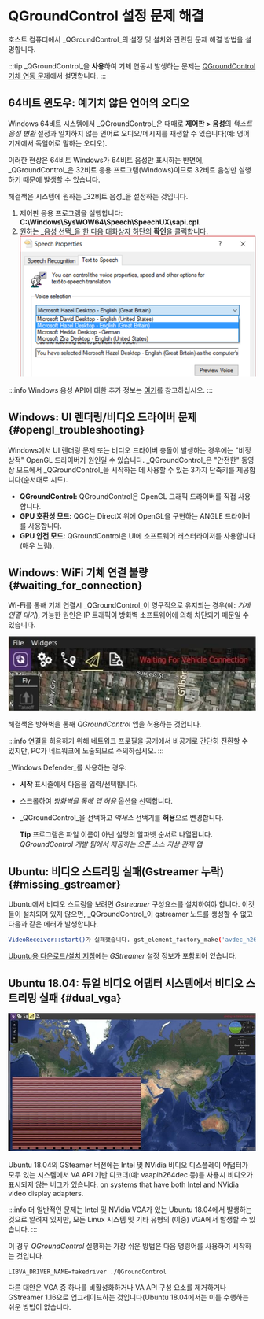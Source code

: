 # QGroundControl 설정 문제 해결

호스트 컴퓨터에서 _QGroundControl_의 설정 및 설치와 관련된 문제 해결 방법을 설명합니다.

:::tip
_QGroundControl_을 **사용**하여 기체 연동시 발생하는 문제는 [QGroundControl 기체 연동 문제](../troubleshooting/qgc_usage.md)에서 설명합니다.
:::

## 64비트 윈도우: 예기치 않은 언어의 오디오

Windows 64비트 시스템에서 _QGroundControl_은 때때로 **제어판 > 음성**의 _텍스트 음성 변환_ 설정과 일치하지 않는 언어로 오디오/메시지를 재생할 수 있습니다(예: 영어 기계에서 독일어로 말하는 오디오).

이러한 현상은 64비트 Windows가 64비트 음성만 표시하는 반면에, _QGroundControl_은 32비트 응용 프로그램(Windows)이므로 32비트 음성만 실행하기 때문에 발생할 수 있습니다.

해결책은 시스템에 원하는 _32비트 음성_을 설정하는 것입니다.

1. 제어판 응용 프로그램을 실행합니다: **C:\Windows\SysWOW64\Speech\SpeechUX\sapi.cpl**.
2. 원하는 _음성 선택_을 한 다음 대화상자 하단의 **확인**을 클릭합니다.
  ![Windows 32비트 TTS(텍스트 음성 변환) 제어판](../../../assets/support/windows_text_to_speech.png)

:::info
Windows 음성 API에 대한 추가 정보는 [여기](https://www.webbie.org.uk/blog/microsoft-speech/)를 참고하십시오.
:::

## Windows: UI 렌더링/비디오 드라이버 문제 {#opengl_troubleshooting}

Windows에서 UI 렌더링 문제 또는 비디오 드라이버 충돌이 발생하는 경우에는 "비정상적" OpenGL 드라이버가 원인일 수 있습니다. _QGroundControl_은 "안전한" 동영상 모드에서 _QGroundControl_을 시작하는 데 사용할 수 있는 3가지 단축키를 제공합니다(순서대로 시도).

- **QGroundControl:** QGroundControl은 OpenGL 그래픽 드라이버를 직접 사용합니다.
- **GPU 호환성 모드:** QGC는 DirectX 위에 OpenGL을 구현하는 ANGLE 드라이버를 사용합니다.
- **GPU 안전 모드:** QGroundControl은 UI에 소프트웨어 래스터라이저를 사용합니다(매우 느림).

## Windows: WiFi 기체 연결 불량 {#waiting_for_connection}

Wi-Fi를 통해 기체 연결시 _QGroundControl_이 영구적으로 유지되는 경우(예: _기체 연결 대기_), 가능한 원인은 IP 트래픽이 방화벽 소프트웨어에 의해 차단되기 때문일 수 있습니다.

![연결을 기다리는 중](../../../assets/support/waiting_for_connection.jpg)

해결책은 방화벽을 통해 _QGroundControl_ 앱을 허용하는 것입니다.

:::info
연결을 허용하기 위해 네트워크 프로필을 공개에서 비공개로 간단히 전환할 수 있지만, PC가 네트워크에 노출되므로 주의하십시오.
:::

_Windows Defender_를 사용하는 경우:

- **시작** 표시줄에서 다음을 입력/선택합니다.
- 스크롤하여 _방화벽을 통해 앱 허용_ 옵션을 선택합니다.
- _QGroundControl_을 선택하고 _액세스_ 선택기를 **허용**으로 변경합니다.

  **Tip** 프로그램은 파일 이름이 아닌 설명의 알파벳 순서로 나열됩니다.
  _QGroundControl 개발 팀에서 제공하는 오픈 소스 지상 관제 앱_

## Ubuntu: 비디오 스트리밍 실패(Gstreamer 누락) {#missing_gstreamer}

Ubuntu에서 비디오 스트림을 보려면 _Gstreamer_ 구성요소를 설치하여야 합니다.
이것들이 설치되어 있지 않으면, _QGroundControl_이 gstreamer 노드를 생성할 수 없고 다음과 같은 에러가 발생합니다.

```sh
VideoReceiver::start()가 실패했습니다. gst_element_factory_make('avdec_h264') 오류
```

[Ubuntu용 다운로드/설치 지침](../getting_started/download_and_install.md#ubuntu)에는 _GStreamer_ 설정 정보가 포함되어 있습니다.

## Ubuntu 18.04: 듀얼 비디오 어댑터 시스템에서 비디오 스트리밍 실패 {#dual_vga}

![Ubuntu 18.04의 비디오](../../../assets/support/troubleshooting_dual_vga_driver.jpg)

Ubuntu 18.04의 GSteamer 버전에는 Intel 및 NVidia 비디오 디스플레이 어댑터가 모두 있는 시스템에서 VA API 기반 디코더(예: vaapih264dec 등)를 사용시 비디오가 표시되지 않는 버그가 있습니다. on systems that have both Intel and NVidia video display adapters.

:::info
더 일반적인 문제는 Intel 및 NVidia VGA가 있는 Ubuntu 18.04에서 발생하는 것으로 알려져 있지만, 모든 Linux 시스템 및 기타 유형의 (이중) VGA에서 발생할 수 있습니다.
:::

이 경우 _QGroundControl_ 실행하는 가장 쉬운 방법은 다음 명령어를 사용하여 시작하는 것입니다.

```
LIBVA_DRIVER_NAME=fakedriver ./QGroundControl
```

다른 대안은 VGA 중 하나를 비활성화하거나 VA API 구성 요소를 제거하거나 GStreamer 1.16으로 업그레이드하는 것입니다(Ubuntu 18.04에서는 이를 수행하는 쉬운 방법이 없습니다.

